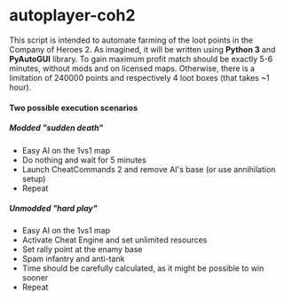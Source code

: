 # autoplayer-coh2
This script is intended to automate farming of the loot points in the Company of Heroes 2.
As imagined, it will be written using **Python 3** and **PyAutoGUI** library.
To gain maximum profit match should be exactly 5-6 minutes, without mods and on licensed maps.
Otherwise, there is a limitation of 240000 points and respectively 4 loot boxes (that takes ~1 hour).

#### Two possible execution scenarios
##### Modded "sudden death"
- Easy AI on the 1vs1 map
- Do nothing and wait for 5 minutes
- Launch CheatCommands 2 and remove AI's base (or use annihilation setup)
- Repeat
##### Unmodded "hard play"
- Easy AI on the 1vs1 map
- Activate Cheat Engine and set unlimited resources
- Set rally point at the enamy base
- Spam infantry and anti-tank
- Time should be carefully calculated, as it might be possible to win sooner
- Repeat
